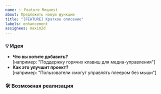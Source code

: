 ```yaml
---
name: ✨ Feature Request
about: Предложить новую функцию
title: "[FEATURE] Краткое описание"
labels: enhancement
assignees: maxim2d
---
```


### 💡 Идея
- **Что вы хотите добавить?**  
  [например: "Поддержку горячих клавиш для медиа-управления"]  
- **Как это улучшит проект?**  
  [например: "Пользователи смогут управлять плеером без мыши"]  

### 🛠 Возможная реализация
<!-- Если есть идеи, как это сделать — опишите -->
